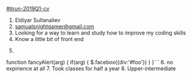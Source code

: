 [#itrun-2019Q1-cv](https://github.com/TonyMalus/itrun-2019Q1-cv)
1. Eldiyar Sultanaliev
2. samualsnightgamer@gmail.com
3. Looking for a way to learn and study how to improve my coding skills
4. Know a little bit of front end
5. ```javascript
function fancyAlert(arg) {
if(arg) {
$.facebox({div:'#foo'})
}
}```
6. no expirience at all
7. Took classes for half a year
8. Upper-intermediate 
